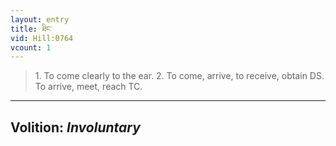 ```yaml
---
layout: entry
title: ཐིང་
vid: Hill:0764
vcount: 1
---
```

> 1\. To come clearly to the ear\. 2\. To come, arrive, to receive, obtain DS\. To arrive, meet, reach TC\.

---
Volition: _Involuntary_
---


